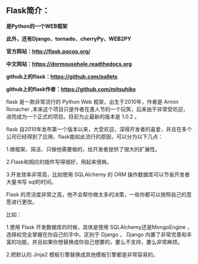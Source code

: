 ## Flask简介：

**是Python的一个WEB框架**

**此外，还有Django、tornado、cherryPy、WEB2PY**

**官方网站：http://flask.pocoo.org/**

**中文网站：https://dormousehole.readthedocs.org**

**github上的flask：https://github.com/pallets**

**github上的flask作者：https://github.com/mitsuhiko**

flask 是一款非常流行的 Python Web 框架，出生于2010年，作者是 Armin Ronacher
,本来这个项目只是作者在愚人节的一个玩笑，后来由于非常受欢迎，进而成为一个正式的项目。目前为止最新的版本是
1.0.2 。

flask
自2010年发布第一个版本以来，大受欢迎，深得开发者的喜爱，并且在多个公司已经得到了应用，flask能如此流行的原因，可以分为以下几点：

1.微框架、简洁、只做他需要做的，给开发者提供了很大的扩展性。

2.Flask和相应的插件写得很好，用起来很爽。

3.开发效率非常高，比如使用 SQLAlchemy 的 ORM 操作数据库可以节省开发者大量书写
sql的时间。

Flask
的灵活度非常之高，他不会帮你做太多的决策，一些你都可以按照自己的意愿进行更改。

比如：

1.使用 Flask 开发数据库的时候，具体是使用 SQLAlchemy还是MongoEngine
，选择权完全掌握在你自己的手中。区别于 Django ， Django
内置了非常完善和丰富的功能，并且如果你想替换成你自己想要的，要么不支持，要么非常麻烦。

2.把默认的 Jinja2 模板引擎替换成其他模板引擎都是非常容易的。
